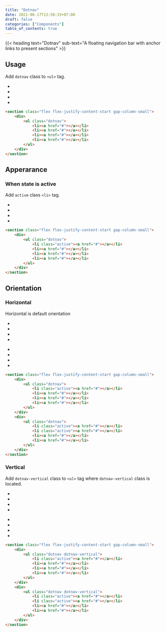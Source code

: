 ```yaml
---
title: "Dotnav"
date: 2021-06-17T13:58:33+07:00
draft: false
categories: ["Components"]
table_of_contents: true
---
```


{{< heading text="Dotnav" sub-text="A floating navigation bar with anchor links to present sections" >}}

## Usage

Add `dotnav` class to `<ul>` tag.

<section class="flex flex-justify-content-start gap-column-small">
    <div>
        <ul class="dotnav">
            <li><a href="#"></a></li>
            <li><a href="#"></a></li>
            <li><a href="#"></a></li>
            <li><a href="#"></a></li>
        </ul>
    </div>
</section>

``` html
<section class="flex flex-justify-content-start gap-column-small">
    <div>
        <ul class="dotnav">
            <li><a href="#"></a></li>
            <li><a href="#"></a></li>
            <li><a href="#"></a></li>
            <li><a href="#"></a></li>
        </ul>
    </div>
</section>
```

## Apperarance

### When state is active

Add `active` class `<li>` tag.

<section class="flex flex-justify-content-start gap-column-small">
    <div>
        <ul class="dotnav">
            <li class="active"><a href="#"></a></li>
            <li><a href="#"></a></li>
            <li><a href="#"></a></li>
            <li><a href="#"></a></li>
        </ul>
    </div>
</section>

``` html
<section class="flex flex-justify-content-start gap-column-small">
    <div>
        <ul class="dotnav">
            <li class="active"><a href="#"></a></li>
            <li><a href="#"></a></li>
            <li><a href="#"></a></li>
            <li><a href="#"></a></li>
        </ul>
    </div>
</section>
```

## Orientation

### Horizontal

Horizontal is default orientation

<section class="flex flex-justify-content-start gap-column-small">
    <div>
        <ul class="dotnav">
            <li class="active"><a href="#"></a></li>
            <li><a href="#"></a></li>
            <li><a href="#"></a></li>
            <li><a href="#"></a></li>
        </ul>
    </div>
    <div>
        <ul class="dotnav">
            <li class="active"><a href="#"></a></li>
            <li class="active"><a href="#"></a></li>
            <li><a href="#"></a></li>
            <li><a href="#"></a></li>
        </ul>
    </div>
</section>

``` html
<section class="flex flex-justify-content-start gap-column-small">
    <div>
        <ul class="dotnav">
            <li class="active"><a href="#"></a></li>
            <li><a href="#"></a></li>
            <li><a href="#"></a></li>
            <li><a href="#"></a></li>
        </ul>
    </div>
    <div>
        <ul class="dotnav">
            <li class="active"><a href="#"></a></li>
            <li class="active"><a href="#"></a></li>
            <li><a href="#"></a></li>
            <li><a href="#"></a></li>
        </ul>
    </div>
</section>
```

### Vertical

Add `dotnav-vertical` class to `<ul>` tag where `dotnav-vertical` class is located.

<section class="flex flex-justify-content-start gap-column-small">
    <div>
        <ul class="dotnav dotnav-vertical">
            <li class="active"><a href="#"></a></li>
            <li><a href="#"></a></li>
            <li><a href="#"></a></li>
            <li><a href="#"></a></li>
        </ul>
    </div>
    <div>
        <ul class="dotnav dotnav-vertical">
            <li class="active"><a href="#"></a></li>
            <li class="active"><a href="#"></a></li>
            <li><a href="#"></a></li>
            <li><a href="#"></a></li>
        </ul>
    </div>
</section>

``` html
<section class="flex flex-justify-content-start gap-column-small">
    <div>
        <ul class="dotnav dotnav-vertical">
            <li class="active"><a href="#"></a></li>
            <li><a href="#"></a></li>
            <li><a href="#"></a></li>
            <li><a href="#"></a></li>
        </ul>
    </div>
    <div>
        <ul class="dotnav dotnav-vertical">
            <li class="active"><a href="#"></a></li>
            <li class="active"><a href="#"></a></li>
            <li><a href="#"></a></li>
            <li><a href="#"></a></li>
        </ul>
    </div>
</section>
```